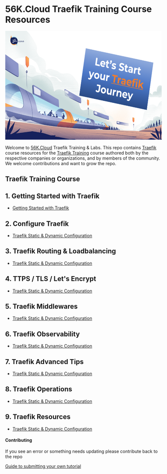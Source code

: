 # 56K.Cloud Traefik Training Course Resources

<img src="./img/Traefik_training.png" alt="Traefik Logo" height="350"> 

Welcome to [56K.Cloud](https://www.56k.cloud) Traefik Training & Labs. This repo contains [Traefik](https://containo.us/traefik/) course resources for the [Traefik Training](https://training.56k.cloud/products/from-0-to-production-with-traefik-and-docker) course authored both by the respective companies or organizations, and by members of the community. We welcome contributions and want to grow the repo.

## Traefik Training Course

## 1. Getting Started with Traefik
* [Getting Started with Traefik](./01-Traefik-Overview/traefik_overview.md)

## 2. Configure Traefik 
* [Traefik Static & Dynamic Configuration](.02-Traefik-Overview/traefik_configuration.md)

## 3. Traefik Routing & Loadbalancing
* [Traefik Static & Dynamic Configuration](.02-Traefik-Overview/traefik_configuration.md)

## 4. TTPS / TLS / Let's Encrypt
* [Traefik Static & Dynamic Configuration](.02-Traefik-Overview/traefik_configuration.md)

## 5. Traefik Middlewares
* [Traefik Static & Dynamic Configuration](.02-Traefik-Overview/traefik_configuration.md)

## 6. Traefik Observability
* [Traefik Static & Dynamic Configuration](.02-Traefik-Overview/traefik_configuration.md)

## 7. Traefik Advanced Tips
* [Traefik Static & Dynamic Configuration](.02-Traefik-Overview/traefik_configuration.md)

## 8. Traefik Operations
* [Traefik Static & Dynamic Configuration](.02-Traefik-Overview/traefik_configuration.md)

## 9. Traefik Resources
* [Traefik Static & Dynamic Configuration](.02-Traefik-Overview/traefik_configuration.md)


#### Contributing

If you see an error or something needs updating please contribute back to the repo

[Guide to submitting your own tutorial](contribute.md)




